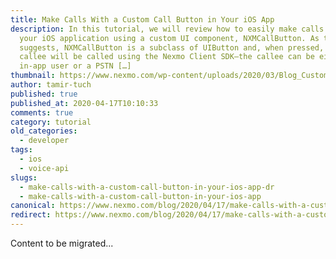 ```yaml
---
title: Make Calls With a Custom Call Button in Your iOS App
description: In this tutorial, we will review how to easily make calls inside of
  your iOS application using a custom UI component, NXMCallButton. As the name
  suggests, NXMCallButton is a subclass of UIButton and, when pressed, the
  callee will be called using the Nexmo Client SDK—the callee can be either an
  in-app user or a PSTN […]
thumbnail: https://www.nexmo.com/wp-content/uploads/2020/03/Blog_Customer-Call-Button_1200x600-1.png
author: tamir-tuch
published: true
published_at: 2020-04-17T10:10:33
comments: true
category: tutorial
old_categories:
  - developer
tags:
  - ios
  - voice-api
slugs:
  - make-calls-with-a-custom-call-button-in-your-ios-app-dr
  - make-calls-with-a-custom-call-button-in-your-ios-app
canonical: https://www.nexmo.com/blog/2020/04/17/make-calls-with-a-custom-call-button-in-your-ios-app-dr
redirect: https://www.nexmo.com/blog/2020/04/17/make-calls-with-a-custom-call-button-in-your-ios-app-dr
---
```

Content to be migrated...
